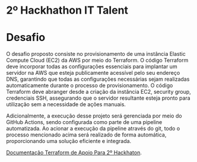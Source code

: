 # 2º Hackhathon IT Talent

# Desafio

O desafio proposto consiste no provisionamento de uma instância Elastic Compute Cloud (EC2) da AWS por meio do Terraform. O código Terraform deve incorporar todas as configurações essenciais para implantar um servidor na AWS que esteja publicamente acessível pelo seu endereço DNS, garantindo que todas as configurações necessárias sejam realizadas automaticamente durante o processo de provisionamento. O código Terraform deve abranger desde a criação da instância EC2, security group, credenciais SSH, assegurando que o servidor resultante esteja pronto para utilização sem a necessidade de ações manuais. 

Adicionalmente, a execução desse projeto será gerenciada por meio do GitHub Actions, sendo configurada como parte de uma pipeline automatizada. Ao acionar a execução da pipeline através do git, todo o processo mencionado acima será realizado de forma automática, proporcionando uma solução eficiente e integrada. 

[Documentação Terraform de Apoio Para 2º Hackhaton](https://developer.hashicorp.com/terraform/tutorials/automation/github-actions).
